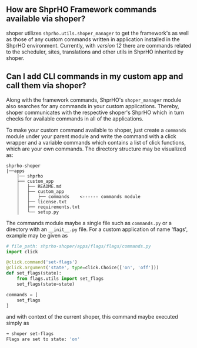 ## How are ShprHO Framework commands available via shoper?

shoper utilizes `shprho.utils.shoper_manager` to get the framework's as well as those of any custom commands written in application installed in the ShprHO environment. Currently, with *version 12* there are commands related to the scheduler, sites, translations and other utils in ShprHO inherited by shoper.


## Can I add CLI commands in my custom app and call them via shoper?

Along with the framework commands, ShprHO's `shoper_manager` module also searches for any commands in your custom applications. Thereby, shoper communicates with the respective shoper's ShprHO which in turn checks for available commands in all of the applications.

To make your custom command available to shoper, just create a `commands` module under your parent module and write the command with a click wrapper and a variable commands which contains a list of click functions, which are your own commands. The directory structure may be visualized as:

```
shprho-shoper
|──apps
    |── shprho
    ├── custom_app
    │   ├── README.md
    │   ├── custom_app
    │   │   ├── commands    <------ commands module
    │   ├── license.txt
    │   ├── requirements.txt
    │   └── setup.py
```

The commands module maybe a single file such as `commands.py` or a directory with an `__init__.py` file. For a custom application of name 'flags', example may be given as

```python
# file_path: shprho-shoper/apps/flags/flags/commands.py
import click

@click.command('set-flags')
@click.argument('state', type=click.Choice(['on', 'off']))
def set_flags(state):
    from flags.utils import set_flags
    set_flags(state=state)

commands = [
    set_flags
]
```

and with context of the current shoper, this command maybe executed simply as

```zsh
➜ shoper set-flags
Flags are set to state: 'on'
```
